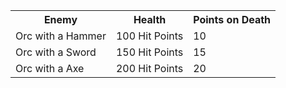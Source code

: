 <table>
	<tr>
		<th>Enemy</th>
		<th>Health</th>
		<th>Points on Death</th>
	</tr>	
	<tr>
		<td>Orc with a Hammer</td>
		<td>100 Hit Points</td>
		<td>10</td>
	</tr>
	<tr>
		<td>Orc with a Sword</td>
		<td>150 Hit Points</td>
		<td>15</td>
	</tr>
	<tr>
		<td>Orc with a Axe</td>
		<td>200 Hit Points</td>
		<td>20</td>
	</tr>
</table>
